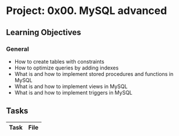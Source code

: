 # Project: 0x00. MySQL advanced

## Learning Objectives

### General

- How to create tables with constraints
- How to optimize queries by adding indexes
- What is and how to implement stored procedures and functions in MySQL
- What is and how to implement views in MySQL
- What is and how to implement triggers in MySQL

## Tasks

| Task | File |
| ---- | ---- |
